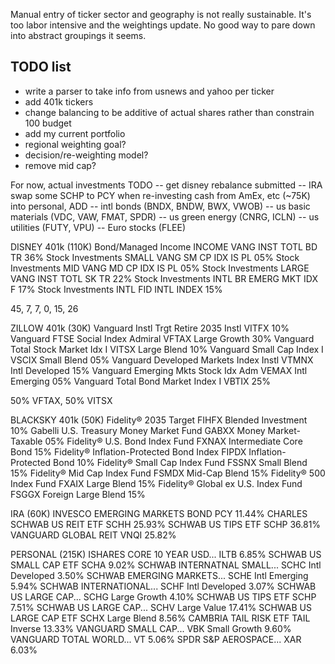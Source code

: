 Manual entry of ticker sector and geography is not really sustainable. It's too labor intensive and the weightings update. No good way to pare down into abstract groupings it seems.

## TODO list
- write a parser to take info from usnews and yahoo per ticker
- add 401k tickers
- change balancing to be additive of actual shares rather than constrain 100 budget
- add my current portfolio
- regional weighting goal?
- decision/re-weighting model?
- remove mid cap?


For now, actual investments TODO
-- get disney rebalance submitted
-- IRA swap some SCHP to PCY
when re-investing cash from AmEx, etc (~75K) into personal, ADD
-- intl bonds (BNDX, BNDW, BWX, VWOB)
-- us basic materials (VDC, VAW, FMAT, SPDR)
-- us green energy (CNRG, ICLN)
-- us utilities (FUTY, VPU)
-- Euro stocks (FLEE)


DISNEY 401k (110K)
Bond/Managed Income	INCOME	VANG INST TOTL BD TR	36%
Stock Investments	SMALL	VANG SM CP IDX IS PL	05%
Stock Investments	MID	    VANG MD CP IDX IS PL	05%
Stock Investments	LARGE	VANG INST TOTL SK TR	22%
Stock Investments	INTL	BR EMERG MKT IDX F	    17%
Stock Investments	INTL	FID INTL INDEX	        15%

45, 7, 7, 0, 15, 26


ZILLOW 401k (30K)
Vanguard Instl Trgt Retire 2035 Instl	    VITFX		            10%
Vanguard FTSE Social Index Admiral	        VFTAX 	Large Growth	30%
Vanguard Total Stock Market Idx I	        VITSX	Large Blend	    10%
Vanguard Small Cap Index I	                VSCIX 	Small Blend	    05%
Vanguard Developed Markets Index Instl	    VTMNX 	Intl Developed	15%
Vanguard Emerging Mkts Stock Idx Adm	    VEMAX 	Intl Emerging	05%
Vanguard Total Bond Market Index I	        VBTIX 		            25%

50% VFTAX, 50% VITSX


BLACKSKY 401k (50K)
Fidelity® 2035 Target          		        FIHFX   Blended Investment	        10%
Gabelli U.S. Treasury Money Market Fund     GABXX	Money Market-Taxable	    05%
Fidelity® U.S. Bond Index Fund              FXNAX	Intermediate Core Bond	    15%
Fidelity® Inflation-Protected Bond Index    FIPDX	Inflation-Protected Bond	10%
Fidelity® Small Cap Index Fund              FSSNX	Small Blend	                15%
Fidelity® Mid Cap Index Fund                FSMDX	Mid-Cap Blend	            15%
Fidelity® 500 Index Fund                    FXAIX	Large Blend	                15%
Fidelity® Global ex U.S. Index Fund         FSGGX	Foreign Large Blend	        15%


IRA (60K)
INVESCO EMERGING MARKETS BOND	PCY		    11.44%
CHARLES SCHWAB US REIT ETF	    SCHH		25.93%
SCHWAB US TIPS ETF	            SCHP		36.81%
VANGUARD GLOBAL REIT	        VNQI		25.82%


PERSONAL (215K)
ISHARES CORE 10 YEAR USD...	    ILTB		            6.85%
SCHWAB US SMALL CAP ETF	        SCHA		            9.02%
SCHWAB INTERNATNAL SMALL...	    SCHC	Intl Developed	3.50%
SCHWAB EMERGING MARKETS...	    SCHE	Intl Emerging	5.94%
SCHWAB INTERNATIONAL...	        SCHF	Intl Developed	3.07%
SCHWAB US LARGE CAP...	        SCHG	Large Growth	4.10%
SCHWAB US TIPS ETF	            SCHP		            7.51%
SCHWAB US LARGE CAP...	        SCHV	Large Value	    17.41%
SCHWAB US LARGE CAP ETF	        SCHX	Large Blend	    8.56%
CAMBRIA TAIL RISK ETF	        TAIL	Inverse	        13.33%
VANGUARD SMALL CAP...	        VBK	    Small Growth	9.60%
VANGUARD TOTAL WORLD...	        VT		                5.06%
SPDR S&P AEROSPACE...	        XAR		                6.03%

